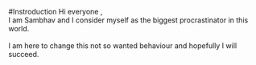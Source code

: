 #Instroduction
Hi everyone ,
<br> 
I am Sambhav and I consider myself as the biggest procrastinator in this world.
<br>  
I am here to change this not so wanted behaviour and hopefully I will succeed.
